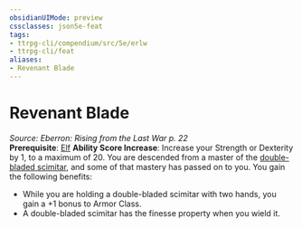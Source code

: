 ```yaml
---
obsidianUIMode: preview
cssclasses: json5e-feat
tags:
- ttrpg-cli/compendium/src/5e/erlw
- ttrpg-cli/feat
aliases:
- Revenant Blade
---
```

# Revenant Blade
*Source: Eberron: Rising from the Last War p. 22*  
**Prerequisite**: [Elf](Інструменти%20ДМ/CLI/races/elf-xphb.md)
**Ability Score Increase**: Increase your Strength or Dexterity by 1, to a maximum of 20.
You are descended from a master of the [double-bladed scimitar](Інструменти%20ДМ/CLI/items/double-bladed-scimitar-erlw.md), and some of that mastery has passed on to you. You gain the following benefits:

- While you are holding a double-bladed scimitar with two hands, you gain a +1 bonus to Armor Class.  
- A double-bladed scimitar has the finesse property when you wield it.